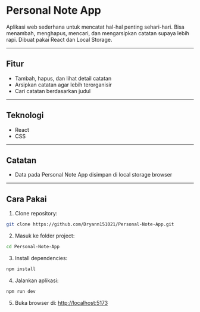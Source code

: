# Personal Note App 

Aplikasi web sederhana untuk mencatat hal-hal penting sehari-hari. Bisa menambah, menghapus, mencari, dan mengarsipkan catatan supaya lebih rapi. Dibuat pakai React dan Local Storage.

---

## Fitur

- Tambah, hapus, dan lihat detail catatan
- Arsipkan catatan agar lebih terorganisir
- Cari catatan berdasarkan judul

---

## Teknologi

- React
- CSS

---

## Catatan

- Data pada Personal Note App disimpan di local storage browser

---

## Cara Pakai

1. Clone repository:
```Bash
git clone https://github.com/Dryann151021/Personal-Note-App.git
```
2. Masuk ke folder project:
```Bash
cd Personal-Note-App
```
3. Install dependencies:
```Bash
npm install
```
4. Jalankan aplikasi:
```Bash
npm run dev
```
5. Buka browser di:
[http://localhost:5173](http://localhost:5173)
